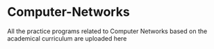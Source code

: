 # Computer-Networks
All the practice programs related to Computer Networks based on the academical curriculum are uploaded here
